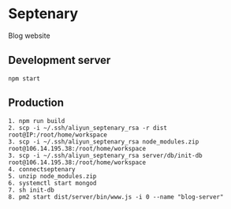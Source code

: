 # Septenary

Blog website

## Development server

    npm start

## Production

    1. npm run build
    2. scp -i ~/.ssh/aliyun_septenary_rsa -r dist root@IP:/root/home/workspace
    3. scp -i ~/.ssh/aliyun_septenary_rsa node_modules.zip root@106.14.195.38:/root/home/workspace
    3. scp -i ~/.ssh/aliyun_septenary_rsa server/db/init-db root@106.14.195.38:/root/home/workspace
    4. connectseptenary
    5. unzip node_modules.zip
    6. systemctl start mongod
    7. sh init-db
    8. pm2 start dist/server/bin/www.js -i 0 --name "blog-server"
